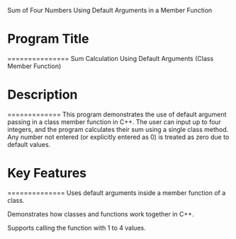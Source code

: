 Sum of Four Numbers Using Default Arguments in a Member Function

# Program Title
===============
Sum Calculation Using Default Arguments (Class Member Function)



# Description
=============
This program demonstrates the use of default argument passing in a class member function in C++.
The user can input up to four integers, and the program calculates their sum using a single class method.
Any number not entered (or explicitly entered as 0) is treated as zero due to default values.



# Key Features
==============
Uses default arguments inside a member function of a class.

Demonstrates how classes and functions work together in C++.

Supports calling the function with 1 to 4 values.
